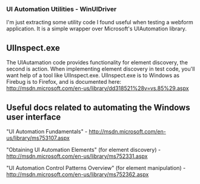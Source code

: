 ### UI Automation Utilities - WinUIDriver

I'm just extracting some utility code I found useful when testing a webform application.   It is a simple wrapper over Microsoft's UIAutomation library.


## UIInspect.exe

The UIAutamation code provides functionality for element discovery, the second is action.  When implementing element discovery in test code, you'll want help of a tool like UIInspect.exe.  UIInspect.exe is to Windows as Firebug is to Firefox, and is documented here: http://msdn.microsoft.com/en-us/library/dd318521%28v=vs.85%29.aspx

## Useful docs related to automating the Windows user interface

"UI Automation Fundamentals" - http://msdn.microsoft.com/en-us/library/ms753107.aspx

"Obtaining UI Automation Elements" (for element discovery) - http://msdn.microsoft.com/en-us/library/ms752331.aspx

"UI Automation Control Patterns Overview" (for element manipulation) - http://msdn.microsoft.com/en-us/library/ms752362.aspx
